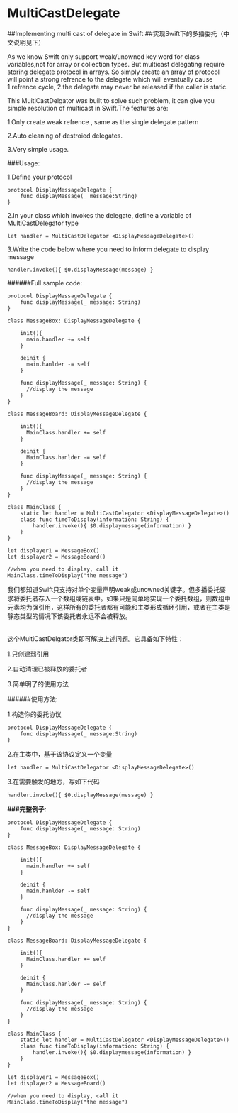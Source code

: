 # MultiCastDelegate
##Implementing multi cast of delegate in Swift 
##实现Swift下的多播委托（中文说明见下）

As we know Swift only support weak/unowned key word for class variables,not for array or collection types. But multicast delegating require storing delegate protocol in arrays. So simply create an array of protocol will point a strong refrence to the delegate which will eventually cause 1.refrence cycle, 2.the delegate may never be released if the caller is static.

This MuitiCastDelgator was built to solve such problem, it can give you simple resolution of multicast in Swift.The features are:

1.Only create weak refrence , same as the single delegate pattern

2.Auto cleaning of destroied delegates.

3.Very simple usage.

###Usage:

1.Define your protocol

```
protocol DisplayMessageDelegate {
    func displayMessage(_ message:String)
}
```

2.In your class which invokes the delegate, define a variable of MultiCastDelegator type

`
let handler = MultiCastDelegator <DisplayMessageDelegate>()
`

3.Write the code below where you need to inform delegate to display message

`
handler.invoke(){ $0.displayMessage(message) }
`

######Full sample code:<br>
```
protocol DisplayMessageDelegate {
    func displayMessage(_ message: String)
}

class MessageBox: DisplayMessageDelegate {

    init(){
      main.handler += self
    }
    
    deinit {
      main.hanlder -= self
    }
    
    func displayMessage(_ message: String) {
      //display the message
    }
}

class MessageBoard: DisplayMessageDelegate {

    init(){
      MainClass.handler += self
    }
    
    deinit {
      MainClass.hanlder -= self
    }
    
    func displayMessage(_ message: String) {
      //display the message
    }
}

class MainClass {
    static let handler = MultiCastDelegator <DisplayMessageDelegate>()
    class func timeToDisplay(information: String) {
        handler.invoke(){ $0.displaymessage(information) }
    }
}

let displayer1 = MessageBox()
let displayer2 = MessageBoard()

//when you need to display, call it
MainClass.timeToDisplay("the message")
```

我们都知道Swift只支持对单个变量声明weak或unowned关键字。但多播委托要求将委托者存入一个数组或链表中。如果只是简单地实现一个委托数组，则数组中元素均为强引用，这样所有的委托者都有可能和主类形成循环引用，或者在主类是静态类型的情况下该委托者永远不会被释放。

<br>这个MuitiCastDelgator类即可解决上述问题。它具备如下特性：

1.只创建弱引用

2.自动清理已被释放的委托者

3.简单明了的使用方法

######使用方法:

1.构造你的委托协议

```
protocol DisplayMessageDelegate {
    func displayMessage(_ message:String)
}
```

2.在主类中，基于该协议定义一个变量

`
let handler = MultiCastDelegator <DisplayMessageDelegate>()
`

3.在需要触发的地方，写如下代码

`
handler.invoke(){ $0.displayMessage(message) }
`

<b>###完整例子:</b><br>
```
protocol DisplayMessageDelegate {
    func displayMessage(_ message: String)
}

class MessageBox: DisplayMessageDelegate {

    init(){
      main.handler += self
    }
    
    deinit {
      main.hanlder -= self
    }
    
    func displayMessage(_ message: String) {
      //display the message
    }
}

class MessageBoard: DisplayMessageDelegate {

    init(){
      MainClass.handler += self
    }
    
    deinit {
      MainClass.hanlder -= self
    }
    
    func displayMessage(_ message: String) {
      //display the message
    }
}

class MainClass {
    static let handler = MultiCastDelegator <DisplayMessageDelegate>()
    class func timeToDisplay(information: String) {
        handler.invoke(){ $0.displaymessage(information) }
    }
}

let displayer1 = MessageBox()
let displayer2 = MessageBoard()

//when you need to display, call it
MainClass.timeToDisplay("the message")
```
